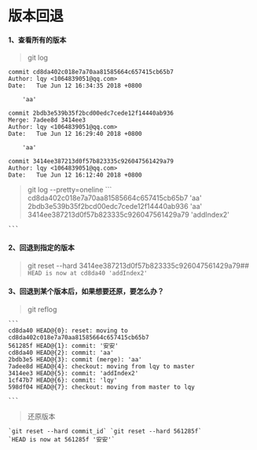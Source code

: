 # 版本回退

#### 1、查看所有的版本
 > git log
```
commit cd8da402c018e7a70aa81585664c657415cb65b7
Author: lqy <1064839051@qq.com>
Date:   Tue Jun 12 16:34:35 2018 +0800

    'aa'

commit 2bdb3e539b35f2bcd00edc7cede12f14440ab936
Merge: 7adee8d 3414ee3
Author: lqy <1064839051@qq.com>
Date:   Tue Jun 12 16:29:40 2018 +0800

    'aa'

commit 3414ee387213d0f57b823335c926047561429a79
Author: lqy <1064839051@qq.com>
Date:   Tue Jun 12 16:12:40 2018 +0800

```
 > git log --pretty=oneline
    ```
    cd8da402c018e7a70aa81585664c657415cb65b7 'aa'
    2bdb3e539b35f2bcd00edc7cede12f14440ab936 'aa'
    3414ee387213d0f57b823335c926047561429a79 'addIndex2'

    ```
    
#### 2、回退到指定的版本 
 > git reset --hard 3414ee387213d0f57b823335c926047561429a79##
    ```
    HEAD is now at cd8da40 'addIndex2'
    ```
    
#### 3、回退到某个版本后，如果想要还原，要怎么办？
  > git reflog
  
    ```
    cd8da40 HEAD@{0}: reset: moving to cd8da402c018e7a70aa81585664c657415cb65b7
    561285f HEAD@{1}: commit: '安安'
    cd8da40 HEAD@{2}: commit: 'aa'
    2bdb3e5 HEAD@{3}: commit (merge): 'aa'
    7adee8d HEAD@{4}: checkout: moving from lqy to master
    3414ee3 HEAD@{5}: commit: 'addIndex2'
    1cf47b7 HEAD@{6}: commit: 'lqy'
    598df04 HEAD@{7}: checkout: moving from master to lqy

    ```
  > 还原版本

    `git reset --hard commit_id` `git reset --hard 561285f`
    `HEAD is now at 561285f '安安'`
    